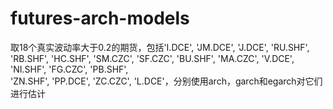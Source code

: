 # futures-arch-models

取18个真实波动率大于0.2的期货，包括'I.DCE', 'JM.DCE', 'J.DCE', 'RU.SHF', 'RB.SHF', 'HC.SHF', 'SM.CZC', 'SF.CZC', 'BU.SHF', 'MA.CZC', 'V.DCE', 'NI.SHF', 'FG.CZC', 'PB.SHF', \
'ZN.SHF', 'PP.DCE', 'ZC.CZC', 'L.DCE'，分别使用arch，garch和egarch对它们进行估计
